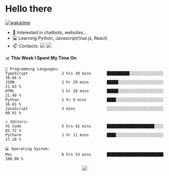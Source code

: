 # Hello there

[![wakatime](https://wakatime.com/badge/user/018bd4cf-9224-4729-b4f3-31fc6a93ca34.svg)](https://wakatime.com/@flamescoder)

- 👀 Interested in chatbots, websites...
- 💻 Learning Python, Javascript(Vue.js, React)
- 📫 Contacts: <a href="https://t.me/FlameCoder0_0" target="_blank"><img src="https://img.shields.io/badge/telegram-0088cc?logo=telegram&logoColor=white"/></a> <a href="https://discord.gg/3wt8QRndjm" target="_blank"><img src="https://img.shields.io/badge/discord-5865F2?logo=discord&logoColor=white"/></a>

<!--START_SECTION:waka-->
📊 **This Week I Spent My Time On** 

```text
💬 Programming Languages: 
TypeScript               2 hrs 39 mins       ██████████░░░░░░░░░░░░░░░   38.66 % 
JSON                     1 hr 29 mins        █████░░░░░░░░░░░░░░░░░░░░   21.63 % 
HTML                     1 hr 28 mins        █████░░░░░░░░░░░░░░░░░░░░   21.40 % 
Python                   1 hr 9 mins         ████░░░░░░░░░░░░░░░░░░░░░   16.81 % 
JavaScript               3 mins              ░░░░░░░░░░░░░░░░░░░░░░░░░   00.91 % 

🔥 Editors: 
VS Code                  5 hrs 42 mins       █████████████████████░░░░   82.72 % 
PyCharm                  1 hr 11 mins        ████░░░░░░░░░░░░░░░░░░░░░   17.28 % 

💻 Operating System: 
Mac                      6 hrs 53 mins       █████████████████████████   100.00 % 
```


<!--END_SECTION:waka-->

<div align="center">
  <img src="https://komarev.com/ghpvc/?username=FlamesC0der&style=flat-square&color=red"/>
</div>
